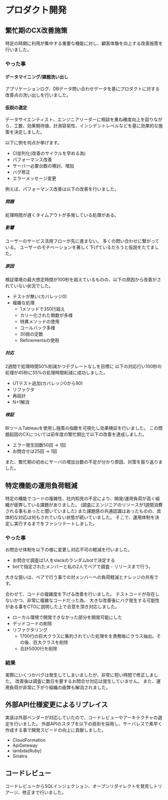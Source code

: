 # プロダクト開発

## 繁忙期のCX改善施策
特定の時期に利用が集中する重要な機能に対し、顧客体験を向上する改善施策を行いました。

### やった事
#### データマイニング/課題洗い出し
アプリケーションログ、DBデータ問い合わせデータを基にプロダクトに対する改善点の洗い出しを行いました。

#### 仮説の選定

データサイエンティスト、エンジニアリーダーに相談を重ね確度向上を図りながら、工数、効果期待値、計測容易性、インシデントレベルなどを基に効果的な施策を決定しました。


以下に例を何点か挙げます。

* CI並列化(改善のサイクルを早める為)
* パフォーマンス改善
* サーバー必要台数の検討、増加
* バグ修正
* エラーメッセージ変更

例えば、パフォーマンス改善は以下の改善を行いました。

##### 問題
処理時間が遅くタイムアウトが多発している処理がある。

##### 影響
ユーザーのサービス活用フローが先に進まない。
多くの問い合わせに繋がっている。
ユーザーのモチベーションを著しく下げているだろうと仮説をたてました。

##### 原因
検証環境の最大想定時間が100秒を超えているものの、以下の原因から改善がされていない状況でした。
* テストが無い(カバレッジ0)
* 複雑な処理
  * 1メソッドで350行超え
  * カリー化された関数が多様
  * 特異メソッドの使用
  * コールバック多様
  * 30弱の定数
  * Refinementsの使用

##### 対応
2週間で処理時間50%削減かつデグレートなしを目標に
以下の対応行い100秒の処理が45秒に55%の処理時間削減に成功しました。

* UTテスト追加(カバレッジ0から90)
* リファクタ
* 再設計
* N+1解消

##### 検証

BIツールTableauを使用し施策の指数を可視化し効果検証を行いました。
この問題起因のCXについては前年度の繁忙期比で以下の改善を達成しました。

* エラー発生回数50回 -> 1回
* お問合せは25回 -> 1回

また、繁忙期の初めにサーバの増加台数の不足が分かり原因、対策を振り返りました。

## 特定機能の運用負荷軽減

特定の機能でコードの複雑性、社内知見の不足により、開発/運用負荷が高く組織が疲弊している課題がありました。
(調査にエンジニアのリソースが1週間消費される事もあったと聞いていました)
また課題感の共通認識はあったものの、具体的な対応は何もされていない状態が続いていました。
そこで、運用体制を決定し実行するまでをファシリテートしました。

### やった事

お問合せ体制を以下の様に変更し対応不可の軽減を行いました。

* お問合せ調査は1人をslackのランダムbotで決定する
* botで指定されたメンバーと私の2人でペアで調査 - リリースまで行う。

大きな狙いは、ペアで行う事での対メンバーへの負荷軽減とナレッジの共有です。

合わせて、コードの複雑度を下げる改善を行いました。
テストコードが存在しないかつ、非常に複雑なコードだった為、
大きな改善後にバグ発生する可能性がある事をCTOに説明した上で合意を頂き対応しました。

* ローカル環境で開発できなかった部分を開発可能にした
* デッドコードの削除
* リファクタリング
  * 1700行の巨大クラスに集約されていた処理をを責務毎にクラス抽出。その後、巨大クラスを削除
  * 合計5000行を削除

### 結果
実際にいくつかバグは発生してしまいましたが、非常に短い時間で修正しました。
改善後は調査に数日を要するお問合せ対応は発生していません。
また、運用負荷が非常に下がり組織の疲弊も解消されました。

## 外部API仕様変更によるリプレイス

実装は外部ベンダーが対応していたので、コードレビューやアーキテクチャの選定を行いました。
外部APIのスタブを以下の技術を採用し、サーバレスで素早く作成する事で開発スピードの向上に貢献しました。

* CloudFormation
* ApiGeteway
* lambda(Ruby)
* Sinatra

## コードレビュー
コードレビューからSQLインジェクション、オープンリダイレクトを発見しトリアージ、修正まで行いました。
